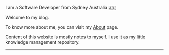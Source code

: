 I am a Software Developer from Sydney Australia 🇦🇺

Welcome to my blog.

To know more about me, you can visit my [About](about) page.

Content of this website is mostly notes to myself. I use it as my little knowledge management repository.

---
